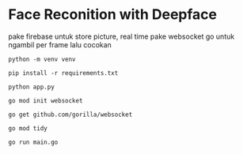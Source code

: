 # Face Reconition with Deepface

pake firebase untuk store picture, real time pake websocket go untuk ngambil per frame lalu cocokan

```
python -m venv venv
```

```
pip install -r requirements.txt
```

```
python app.py
```

```
go mod init websocket
```

```
go get github.com/gorilla/websocket
```

```
go mod tidy
```

```
go run main.go
```
